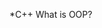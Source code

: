 <!-- <img align="center" alt="GIF" width="600" src="https://media.giphy.com/media/yAGIvCiwPJn5C/giphy.gif" /> -->

*C++ What is OOP?
<p></p>
